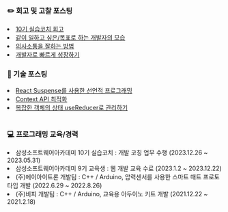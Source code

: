 <div> 
    <h3> ✏️ 회고 및 고찰 포스팅</h3>
    <li> <a href="https://jeongseulho.github.io/diary/SSAFY-10%EA%B8%B0-%EC%8B%A4%EC%8A%B5%EC%BD%94%EC%B9%98-%ED%9A%8C%EA%B3%A0/"> 10기 실습코치 회고 </a> </li>
    <li> <a href="https://jeongseulho.github.io/diary/2-%EA%B0%99%EC%9D%B4-%EC%9D%BC%ED%95%98%EA%B3%A0-%EC%8B%B6%EC%9D%80-%EA%B0%9C%EB%B0%9C%EC%9E%90%EC%9D%98-%EB%AA%A8%EC%8A%B5/"> 같이 일하고 싶은/목표로 하는 개발자의 모습 </a> </li>
    <li> <a href="https://jeongseulho.github.io/diary/3-%EC%9D%98%EC%82%AC%EC%86%8C%ED%86%B5%EC%9D%84-%EC%9E%98%ED%95%98%EB%8A%94-%EB%B0%A9%EB%B2%95/"> 의사소통을 잘하는 방법  </a> </li>
    <li> <a href="https://jeongseulho.github.io/diary/4-%EA%B0%9C%EB%B0%9C%EC%9E%90%EB%A1%9C-%EB%B9%A0%EB%A5%B4%EA%B2%8C-%EC%84%B1%EC%9E%A5%ED%95%98%EA%B8%B0/"> 개발자로 빠르게 성장하기 </a> </li>
</div>
<div> 
    <h3> 📱 기술 포스팅</h3>  
    <li> <a href="https://jeongseulho.github.io/tech/2023-10-01-React-Suspense/"> React Suspense를 사용한 선언적 프로그래밍 </a> </li>
    <li> <a href="https://jeongseulho.github.io/tech/2023-08-20-Context-API-%EC%B5%9C%EC%A0%81%ED%99%94/"> Context API 최적화 </a> </li>
    <li> <a href="https://jeongseulho.github.io/tech/2023-09-22-%EB%B3%B5%EC%9E%A1%ED%95%9C-%EA%B0%9D%EC%B2%B4%EC%9D%98-%EC%83%81%ED%83%9C-useReducer%EB%A1%9C-%EA%B4%80%EB%A6%AC%ED%95%98%EA%B8%B0/"> 복잡한 객체의 상태 useReducer로 관리하기 </a> </li>
</div>
<br>
<div> 
    <h3> 💻 프로그래밍 교육/경력</h3>  
    <li> 삼성소프트웨어아카데미 10기 실습코치 : 개발 코칭 업무 수행 (2023.12.26 ~ 2023.05.31)
    <li> 삼성소프트웨어아카데미 9기 교육생 : 웹 개발 교육 수료 (2023.1.2 ~ 2023.12.22)
    <li> (주)에이아이트론 개발팀 : C++ / Arduino, 압력센서를 사용한 스마트 매트 프로토타입 개발 (2022.6.29 ~ 2022.8.26)
    <li> (주)비피 개발팀 : C++ / Arduino, 교육용 아두이노 키트 개발 (2021.12.22 ~ 2021.2.18)
</div>
